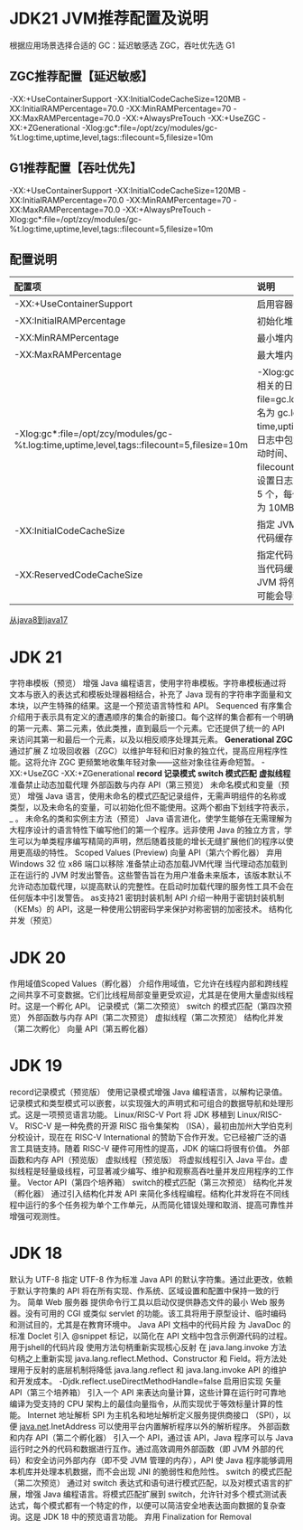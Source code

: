# JDK21 JVM推荐配置及说明

根据应用场景选择合适的 GC：延迟敏感选 ZGC，吞吐优先选 G1



## ZGC推荐配置【延迟敏感】

-XX:+UseContainerSupport -XX:InitialCodeCacheSize=120MB -XX:InitialRAMPercentage=70.0 -XX:MinRAMPercentage=70 -XX:MaxRAMPercentage=70.0 -XX:+AlwaysPreTouch -XX:+UseZGC -XX:+ZGenerational -Xlog:gc*:file=/opt/zcy/modules/gc-%t.log:time,uptime,level,tags::filecount=5,filesize=10m



## G1推荐配置【吞吐优先】

-XX:+UseContainerSupport -XX:InitialCodeCacheSize=120MB -XX:InitialRAMPercentage=70.0 -XX:MinRAMPercentage=70 -XX:MaxRAMPercentage=70.0 -XX:+AlwaysPreTouch -Xlog:gc*:file=/opt/zcy/modules/gc-%t.log:time,uptime,level,tags::filecount=5,filesize=10m



## 配置说明

| 配置项                                                       | 说明                                                         | 默认值 | 推荐值 |
| :----------------------------------------------------------- | :----------------------------------------------------------- | :----- | :----- |
| -XX:+UseContainerSupport                                     | 启用容器化支持                                               |        |        |
| -XX:InitialRAMPercentage                                     | 初始化堆内存百分比                                           | 1.56   | 70~75  |
| -XX:MinRAMPercentage                                         | 最小堆内存百分比                                             | 50     | 70~75  |
| -XX:MaxRAMPercentage                                         | 最大堆内存百分比                                             | 25     | 70~75  |
| -Xlog:gc*:file=/opt/zcy/modules/gc-%t.log:time,uptime,level,tags::filecount=5,filesize=10m | -Xlog:gc*：启用所有与 GC 相关的日志记录。 file=gc.log：指定日志文件名为 gc.log。 time,uptime,level,tags：在日志中包含时间戳、JVM 启动时间、日志级别和标签。 filecount=5,filesize=10M：设置日志文件的最大数量为 5 个，每个文件的最大大小为 10MB。 |        |        |
| -XX:InitialCodeCacheSize                                     | 指定 JVM 启动时初始分配的代码缓存大小                        | 2.5MB  | 120MB  |
| -XX:ReservedCodeCacheSize                                    | 指定代码缓存的最大大小。当代码缓存达到该值时，JVM 将停止编译新的代码，可能会导致性能下降 | 240MB  | 240MB  |

[从java8到java17](https://cf.cai-inc.com/pages/viewpage.action?pageId=118106240)

# JDK 21


  字符串模板（预览）
    增强 Java 编程语言，使用字符串模板。字符串模板通过将文本与嵌入的表达式和模板处理器相结合，补充了 Java 现有的字符串字面量和文本块，以产生特殊的结果。这是一个预览语言特性和 API。
  Sequenced 有序集合
    介绍用于表示具有定义的遭遇顺序的集合的新接口。每个这样的集合都有一个明确的第一元素、第二元素，依此类推，直到最后一个元素。它还提供了统一的 API 来访问其第一和最后一个元素，以及以相反顺序处理其元素。
   **Generational ZGC**
    通过扩展 Z 垃圾回收器（ZGC）以维护年轻和旧对象的独立代，提高应用程序性能。这将允许 ZGC 更频繁地收集年轻对象——这些对象往往寿命短暂。
    -XX:+UseZGC -XX:+ZGenerational
  **record 记录模式**
  **switch 模式匹配**
  **虚拟线程**
  准备禁止动态加载代理
  外部函数与内存 API（第三预览）
  未命名模式和变量（预览）
    增强 Java 语言，使用未命名的模式匹配记录组件，无需声明组件的名称或类型，以及未命名的变量，可以初始化但不能使用。这两个都由下划线字符表示， _ 。
  未命名的类和实例主方法（预览）
    Java 语言进化，使学生能够在无需理解为大程序设计的语言特性下编写他们的第一个程序。远非使用 Java 的独立方言，学生可以为单类程序编写精简的声明，然后随着技能的增长无缝扩展他们的程序以使用更高级的特性。
  Scoped Values (Preview)
  向量 API（第六个孵化器）
  弃用 Windows 32 位 x86 端口以移除
  准备禁止动态加载JVM代理
    当代理动态加载到正在运行的 JVM 时发出警告。这些警告旨在为用户准备未来版本，该版本默认不允许动态加载代理，以提高默认的完整性。在启动时加载代理的服务性工具不会在任何版本中引发警告。
    as支持21
  密钥封装机制 API
    介绍一种用于密钥封装机制（KEMs）的 API，这是一种使用公钥密码学来保护对称密钥的加密技术。
  结构化并发（预览）

# JDK 20


  作用域值Scoped Values（孵化器）
    介绍作用域值，它允许在线程内部和跨线程之间共享不可变数据。它们比线程局部变量更受欢迎，尤其是在使用大量虚拟线程时。这是一个孵化 API。
  记录模式（第二次预览）
  switch 的模式匹配（第四次预览）
  外部函数与内存 API（第二次预览）
  虚拟线程（第二次预览）
  结构化并发（第二次孵化）
  向量 API（第五孵化器）

# JDK 19


  record记录模式（预览版）
    使用记录模式增强 Java 编程语言，以解构记录值。记录模式和类型模式可以嵌套，以实现强大的声明式和可组合的数据导航和处理形式。这是一项预览语言功能。
  Linux/RISC-V Port
    将 JDK 移植到 Linux/RISC-V。
    RISC-V 是一种免费的开源 RISC 指令集架构 （ISA），最初由加州大学伯克利分校设计，现在在 RISC-V International 的赞助下合作开发。它已经被广泛的语言工具链支持。随着 RISC-V 硬件可用性的提高，JDK 的端口将很有价值。
  外部函数和内存 API（预览版）
  虚拟线程（预览版）
    将虚拟线程引入 Java 平台。虚拟线程是轻量级线程，可显著减少编写、维护和观察高吞吐量并发应用程序的工作量。
  Vector API（第四个培养箱）
  switch的模式匹配（第三次预览）
  结构化并发 （孵化器）
    通过引入结构化并发 API 来简化多线程编程。结构化并发将在不同线程中运行的多个任务视为单个工作单元，从而简化错误处理和取消、提高可靠性并增强可观测性。

# JDK 18


  默认为 UTF-8
    指定 UTF-8 作为标准 Java API 的默认字符集。通过此更改，依赖于默认字符集的 API 将在所有实现、作系统、区域设置和配置中保持一致的行为。
  简单 Web 服务器
    提供命令行工具以启动仅提供静态文件的最小 Web 服务器。没有可用的 CGI 或类似 servlet 的功能。该工具将用于原型设计、临时编码和测试目的，尤其是在教育环境中。
  Java API 文档中的代码片段
    为 JavaDoc 的标准 Doclet 引入 @snippet 标记，以简化在 API 文档中包含示例源代码的过程。
    用于jshell的代码片段
  使用方法句柄重新实现核心反射
    在 java.lang.invoke 方法句柄之上重新实现 java.lang.reflect.Method、Constructor 和 Field。将方法处理用于反射的底层机制将降低 java.lang.reflect 和 java.lang.invoke API 的维护和开发成本。
     -Djdk.reflect.useDirectMethodHandle=false 启用旧实现
  矢量 API（第三个培养箱）
    引入一个 API 来表达向量计算，这些计算在运行时可靠地编译为受支持的 CPU 架构上的最佳向量指令，从而实现优于等效标量计算的性能。
  Internet 地址解析 SPI
    为主机名和地址解析定义服务提供商接口 （SPI），以便 [java.net](http://java.net/).InetAddress 可以使用平台内置解析程序以外的解析程序。
  外部函数和内存 API（第二个孵化器）
    引入一个 API，通过该 API，Java 程序可以与 Java 运行时之外的代码和数据进行互作。通过高效调用外部函数（即 JVM 外部的代码）和安全访问外部内存（即不受 JVM 管理的内存），API 使 Java 程序能够调用本机库并处理本机数据，而不会出现 JNI 的脆弱性和危险性。
  switch 的模式匹配（第二次预览）
    通过对 switch 表达式和语句进行模式匹配，以及对模式语言的扩展，增强 Java 编程语言。将模式匹配扩展到 switch，允许针对多个模式测试表达式，每个模式都有一个特定的作，以便可以简洁安全地表达面向数据的复杂查询。这是 JDK 18 中的预览语言功能。
  弃用 Finalization for Removal